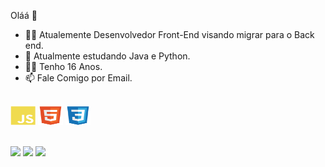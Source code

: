 Oláá 👋

- 👨‍💻 Atualemente Desenvolvedor Front-End visando migrar para o Back end.
- 📕 Atualmente estudando Java e Python.
- 🙆‍♂️ Tenho 16 Anos.
- 📫 Fale Comigo por Email.

<div style="display: inline_block"><br>
  <img align="center" alt="Pedro-Js" height="30" width="40" src="https://raw.githubusercontent.com/devicons/devicon/master/icons/javascript/javascript-plain.svg">
  <img align="center" alt="Pedro-HTML" height="30" width="40" src="https://raw.githubusercontent.com/devicons/devicon/master/icons/html5/html5-original.svg">
  <img align="center" alt="Pedro-CSS" height="30" width="40" src="https://raw.githubusercontent.com/devicons/devicon/master/icons/css3/css3-original.svg">
<br>
<a href="https://github-readme-stats.vercel.app/api/top-langs/?username=PedroHenriqueAnjos&layout=compact">
<br>
<br>
<div>  <a href = "mailto:phanjosdev@gmail.com"><img src="https://img.shields.io/badge/-Gmail-%23333?style=for-the-badge&logo=gmail&logoColor=white" target="_blank"></a>
  <a href="https://www.linkedin.com/in/pedro-henrique-oliveira-dos-anjos-2a400b353/" target="_blank"><img src="https://img.shields.io/badge/-LinkedIn-%230077B5?style=for-the-badge&logo=linkedin&logoColor=white" target="_blank"></a>
  <a href="https://instagram.com/_phzrrx" target="_blank"><img src="https://img.shields.io/badge/-Instagram-%23E4405F?style=for-the-badge&logo=instagram&logoColor=white" target="_blank"></a>
</div>

